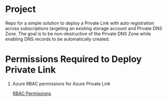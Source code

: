 # Project

Repo for a simple solution to deploy a Private Link with auto registration across subscriptions targeting an existing storage account and Private DNS Zone. The goal is to be non-destructive of the Private DNS Zone while enabling DNS records to be automatically created. 

# Permissions Required to Deploy Private Link

1. Azure RBAC permissions for Azure Private Link

    [RBAC Permissions](https://learn.microsoft.com/en-us/azure/private-link/rbac-permissions)
